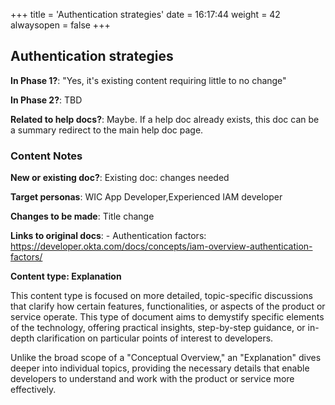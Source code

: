 +++
title = 'Authentication strategies'
date = 16:17:44
weight = 42
alwaysopen = false
+++

## Authentication strategies

**In Phase 1?**: "Yes, it's existing content requiring little to no change"

**In Phase 2?**: TBD

**Related to help docs?**: Maybe. If a help doc already exists, this doc can be a summary redirect to the main help doc page.



### Content Notes

**New or existing doc?**: Existing doc: changes needed

**Target personas**: WIC App Developer,Experienced IAM developer

**Changes to be made**: Title change

**Links to original docs**: - Authentication factors: https://developer.okta.com/docs/concepts/iam-overview-authentication-factors/

**Content type: Explanation**

This content type is focused on more detailed, topic-specific discussions that clarify how certain features, functionalities, or aspects of the product or service operate. This type of document aims to demystify specific elements of the technology, offering practical insights, step-by-step guidance, or in-depth clarification on particular points of interest to developers. 

Unlike the broad scope of a "Conceptual Overview," an "Explanation" dives deeper into individual topics, providing the necessary details that enable developers to understand and work with the product or service more effectively.


